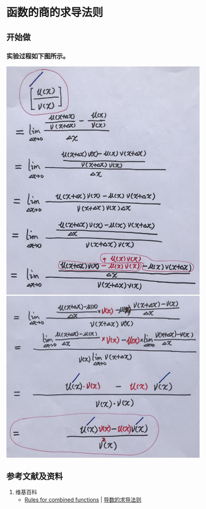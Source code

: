 # 函数的商的求导法则

## 开始做

### 实验过程如下图所示。

![](/images/微分/导数的计算方法和运算法则/函数的和差积商的求导法则/商/1a1.jpg)
![](/images/微分/导数的计算方法和运算法则/函数的和差积商的求导法则/商/1a2.jpg)

## 参考文献及资料

1. 维基百科
	- [Rules for combined functions](https://en.wikipedia.org/wiki/Derivative#Rules_for_combined_functions) | [导数的求导法则](hhttps://zh.wikipedia.org/wiki/%E5%AF%BC%E6%95%B0#%E5%AF%BC%E6%95%B0%E7%9A%84%E6%B1%82%E5%AF%BC%E6%B3%95%E5%88%99) 

